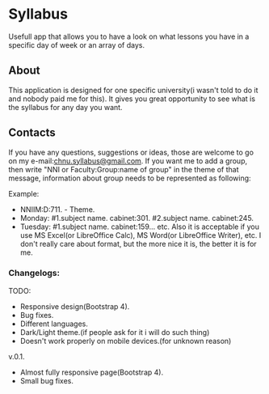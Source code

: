 # Syllabus

Usefull app that allows you to have a look on what lessons you have in a specific day of week or an array of days.

## About

This application is designed for one specific university(i wasn't told to do it and nobody paid me for this).
It gives you great opportunity to see what is the syllabus for any day you want.

## Contacts

If you have any questions, suggestions or ideas, those are welcome to go on my 
e-mail:chnu.syllabus@gmail.com.
If you want me to add a group, then write "NNI or Faculty:Group:name of group" in the theme of that message, information about group needs to be represented as following:

Example:
* NNIIM:D:711. - Theme.
* Monday: #1.subject name. cabinet:301. #2.subject name. cabinet:245.
* Tuesday: #1.subject name. cabinet:159...
etc.
Also it is acceptable if you use MS Excel(or LibreOffice Calc), MS Word(or LibreOffice Writer), etc.
I don't really care about format, but the more nice it is, the better it is for me.

### Changelogs:
TODO:
- Responsive design(Bootstrap 4).
- Bug fixes.
- Different languages.
- Dark/Light theme.(if people ask for it i will do such thing)
- Doesn't work properly on mobile devices.(for unknown reason)

v.0.1.
+ Almost fully responsive page(Bootstrap 4).
+ Small bug fixes.
